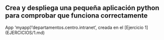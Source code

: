 <h2>Crea y despliega una pequeña aplicación python para comprobar que funciona correctamente</h2>
App ‘myapp’/’departamentos.centro.intranet’, creada en el [Ejercicio 1](EJERCICIOS/1.md)
